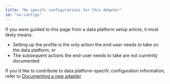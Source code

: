 ```yaml
---
title: "No specifc configurations for this Adapter"
id: "no-configs"
---
```


If you were guided to this page from a data platform setup article, it most likely means:

- Setting up the profile is the only action the end-user needs to take on the data platform, or
- The subsequent actions the end-user needs to take are not currently documented

If you'd like to contribute to data platform-specifc configuration information, refer to [Documenting a new adapter](/guides/dbt-ecosystem/adapter-development/5-documenting-a-new-adapter)
